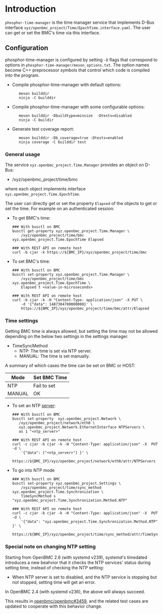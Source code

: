 # Introduction
`phosphor-time-manager` is the time manager service that implements D-Bus
interface `xyz/openbmc_project/Time/EpochTime.interface.yaml`.
The user can get or set the BMC's time via this interface.



## Configuration
phosphor-time-manager is configured by setting `-D` flags that correspond to options
in `phosphor-time-manager/meson_options.txt`.
The option names become C++ preprocessor symbols that control which code
is compiled into the program.

* Compile phosphor-time-manager with default options:

    ```
       meson builddir
       ninja -C builddir
    ```
* Compile phosphor-time-manager with some configurable options:

    ```
       meson builddir -Dbuildtype=minsize  -Dtests=disabled
       ninja -C buildir
    ```
* Generate test coverage report:

    ```
       meson builddir -Db_coverage=true -Dtests=enabled
       ninja coverage -C builddir test
    ```

### General usage
The service `xyz.openbmc_project.Time.Manager` provides an object on D-Bus:
* /xyz/openbmc_project/time/bmc

where each object implements interface `xyz.openbmc_project.Time.EpochTime`.

The user can directly get or set the property `Elapsed` of the objects to get or set
the time. For example on an authenticated session:

* To get BMC's time:
   ```
   ### With busctl on BMC
   busctl get-property xyz.openbmc_project.Time.Manager \
       /xyz/openbmc_project/time/bmc xyz.openbmc_project.Time.EpochTime Elapsed

   ### With REST API on remote host
   curl -b cjar -k https://${BMC_IP}/xyz/openbmc_project/time/bmc
   ```
* To set BMC's time:
   ```
   ### With busctl on BMC
   busctl set-property xyz.openbmc_project.Time.Manager \
       /xyz/openbmc_project/time/bmc xyz.openbmc_project.Time.EpochTime \
       Elapsed t <value-in-microseconds>

   ### With REST API on remote host
   curl -b cjar -k -H "Content-Type: application/json" -X PUT \
       -d '{"data": 1487304700000000}' \
       https://${BMC_IP}/xyz/openbmc_project/time/bmc/attr/Elapsed
   ```

### Time settings
Getting BMC time is always allowed, but setting the time may not be
allowed depending on the below two settings in the settings manager.

* TimeSyncMethod
   * NTP: The time is set via NTP server.
   * MANUAL: The time is set manually.

A summary of which cases the time can be set on BMC or HOST:

Mode      | Set BMC Time
--------- | -------------
NTP       | Fail to set
MANUAL    | OK

* To set an NTP [server](https://tf.nist.gov/tf-cgi/servers.cgi):
   ```
   ### With busctl on BMC
   busctl set-property  xyz.openbmc_project.Network \
      /xyz/openbmc_project/network/eth0 \
      xyz.openbmc_project.Network.EthernetInterface NTPServers \
      as 1 "<ntp_server>"

   ### With REST API on remote host
   curl -c cjar -b cjar -k -H "Content-Type: application/json" -X  PUT  -d \
       '{"data": ["<ntp_server>"] }' \
       https://${BMC_IP}/xyz/openbmc_project/network/eth0/attr/NTPServers
   ```

* To go into NTP mode
   ```
   ### With busctl on BMC
   busctl set-property xyz.openbmc_project.Settings \
       /xyz/openbmc_project/time/sync_method xyz.openbmc_project.Time.Synchronization \
       TimeSyncMethod s "xyz.openbmc_project.Time.Synchronization.Method.NTP"

   ### With REST API on remote host
   curl -c cjar -b cjar -k -H "Content-Type: application/json" -X  PUT  -d \
       '{"data": "xyz.openbmc_project.Time.Synchronization.Method.NTP" }' \
       https://${BMC_IP}/xyz/openbmc_project/time/sync_method/attr/TimeSyncMethod
   ```

### Special note on changing NTP setting
Starting from OpenBMC 2.6 (with systemd v239), systemd's timedated introduces
a new beahvior that it checks the NTP services' status during setting time,
instead of checking the NTP setting:

* When NTP server is set to disabled, and the NTP service is stopping but not
   stopped, setting time will get an error.

In OpenBMC 2.4 (with systemd v236), the above will always succeed.

This results in [openbmc/openbmc#3459][1], and the related test cases are
updated to cooperate with this behavior change.

[1]: https://github.com/openbmc/openbmc/issues/3459
